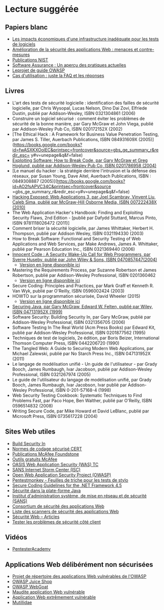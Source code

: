 # Lecture suggérée

## Papiers blanc

- [Les impacts économiques d'une infrastructure inadéquate pour les tests de logiciels](https://www.nist.gov/system/files/documents/director/planning/report02-3.pdf)
- [Amélioration de la sécurité des applications Web : menaces et contre-mesures](https://www.microsoft.com/en-ca/download/details.aspx?id=1330)
- [Publications NIST](https://csrc.nist.gov/publications/sp)
- [Software Assurance : Un aperçu des pratiques actuelles](https://safecode.org/wp-content/uploads/2018/01/SAFECode_BestPractices0208.pdf)
- [Le ​​projet de guide OWASP](https://wiki.owasp.org/index.php/OWASP_Guide_Project)
- [Cas d'utilisation : juste la FAQ et les réponses](https://www.ibm.com/developerworks/rational/library/content/RationalEdge/jan03/UseCaseFAQS_TheRationalEdge_Jan2003.pdf)

## Livres

- L'art des tests de sécurité logicielle : identification des failles de sécurité logicielle, par Chris Wysopal, Lucas Nelson, Dino Dai Zovi, Elfriede Dustin, publié par Addison-Wesley, ISBN 0321304861 (2006)
- Construire un logiciel sécurisé : comment éviter les problèmes de sécurité de la bonne manière, par Gary McGraw et John Viega, publié par Addison-Wesley Pub Co, ISBN 020172152X (2002)
- [The Ethical Hack : A Framework for Business Value Penetration Testing, par James S. Tiller, Auerbach Publications, ISBN 084931609X (2005)](https://books.google.com/books?id=fwASXKXOolEC&printsec=frontcover&source=gbs_ge_summary_r&redir_esc= y#v=unepage&q&f=false)
- [Exploiting Software: How to Break Code, par Gary McGraw et Greg Hoglund, publié par Addison-Wesley Pub Co, ISBN 0201786958 (2004)](http://www.exploitingsoftware.com)
- [Le manuel du hacker : la stratégie derrière l'intrusion et la défense des réseaux, par Susan Young, Dave Aitel, Auerbach Publications, ISBN : 0849308887 (2005)](https://books.google.com/books?id=AO2fsAPVC34C&printsec=frontcover&source =gbs_ge_summary_r&redir_esc=y#v=unepage&q&f=false)
- [Hacking Exposed: Web Applications 3, par Joel Scambray, Vinvent Liu, Caleb Sima, publié par McGraw-Hill Osborne Media, ISBN 007222438X (2010)](http://www.webhackingexposed.com/)
- The Web Application Hacker's Handbook: Finding and Exploiting Security Flaws, 2nd Edition - [publié par Dafydd Stuttard, Marcus Pinto, ISBN 9781118026472 (2011)]
- Comment briser la sécurité logicielle, par James Whittaker, Herbert H. Thompson, publié par Addison Wesley, ISBN 0321194330 (2003)
- How to Break Software: Functional and Security Testing of Web Applications and Web Services, par Make Andrews, James A. Whittaker, publié par Pearson Education Inc., ISBN 0321369440 (2006)
- [Innocent Code : A Security Wake-Up Call for Web Programmers, par Sverre Huseby, publié par John Wiley & Sons, ISBN 0470857447(2004)](http://innocentcode.thathost.com)
    - [Version en ligne disponible ici](https://books.google.com/books?id=RjVjgPQsKogC&printsec=frontcover&source=gbs_ge_summary_r&redir_esc=y#v=onepage&q&f=false)
- Mastering the Requirements Process, par Suzanne Robertson et James Robertson, publié par Addison-Wesley Professional, ISBN 0201360462
    - [Version en ligne disponible ici](https://books.google.com/books?id=SN4WegDHVCcC&printsec=frontcover&source=gbs_ge_summary_r&cad=0#v=onepage&q&f=false)
- Secure Coding: Principles and Practices, par Mark Graff et Kenneth R. Van Wyk, publié par O'Reilly, ISBN 0596002424 (2003)
- HOWTO sur la programmation sécurisée, David Wheeler (2015)
    - [Version en ligne disponible ici](https://dwheeler.com/secure-programs/Secure-Programs-HOWTO/index.html)
- [Securing Java, par Gary McGraw, Edward W. Felten, publié par Wiley, ISBN 047131952X (1999)](http://www.securingjava.com)
- Software Security: Building Security In, par Gary McGraw, publié par Addison-Wesley Professional, ISBN 0321356705 (2006)
- Software Testing In The Real World (Acm Press Books) par Edward Kit, publié par Addison-Wesley Professional, ISBN 0201877562 (1995)
- Techniques de test de logiciels, 2e édition, par Boris Beizer, International Thomson Computer Press, ISBN 0442206720 (1990)
- The Tangled Web: A Guide to Securing Modern Web Applications, par Michael Zalewski, publié par No Starch Press Inc., ISBN 047131952X (2011)
- Le langage de modélisation unifié - Un guide de l'utilisateur - par Grady Booch, James Rumbaugh, Ivar Jacobson, publié par Addison-Wesley Professional, ISBN 0321267974 (2005)
- Le guide de l'utilisateur du langage de modélisation unifié, par Grady Booch, James Rumbaugh, Ivar Jacobson, Ivar publié par Addison-Wesley Professional, ISBN 0-201-57168-4 (1998)
- Web Security Testing Cookbook: Systematic Techniques to Find Problems Fast, par Paco Hope, Ben Walther, publié par O'Reilly, ISBN 0596514832 (2008)
- Writing Secure Code, par Mike Howard et David LeBlanc, publié par Microsoft Press, ISBN 0735617228 (2004)

## Sites Web utiles

- [Build Security In](https://www.us-cert.gov/bsi)
- [Normes de codage sécurisé CERT](https://wiki.sei.cmu.edu/confluence/display/seccode/SEI+CERT+Coding+Standards)
- [Publications McAfee Foundstone](https://www.mcafee.com/enterprise/en-us/search.html?q=Foundstone)
- [Outils gratuits McAfee](https://www.mcafee.com/enterprise/en-us/downloads/free-tools.html)
- [OASIS Web Application Security (WAS) TC](https://www.oasis-open.org/committees/tc_home.php?wg_abbrev=was)
- [SANS Internet Storm Center (ISC)](https://isc.sans.edu/)
- [Open Web Application Security Project (OWASP)](https://owasp.org)
- [Pentestmonkey - Feuilles de triche pour les tests de stylo](http://pentestmonkey.net/cheat-sheet)
- [Secure Coding Guidelines for the .NET Framework 4.5](https://docs.microsoft.com/en-us/dotnet/standard/security/secure-coding-guidelines)
- [Sécurité dans la plate-forme Java](https://docs.oracle.com/javase/6/docs/technotes/guides/security/overview/jsoverview.html)
- [Institut d'administration système, de mise en réseau et de sécurité (SANS)](https://www.sans.org)
- [Consortium de sécurité des applications Web](http://www.webappsec.org/projects/)
- [Liste des scanners de sécurité des applications Web](http://projects.webappsec.org/w/page/13246988/Web%20Application%20Security%20Scanner%20List)
- [Sécurité Web – Articles](https://www.acunetix.com/blog/category/web-security-zone/)
- [Tester les problèmes de sécurité côté client](http://www.domxss.com/domxss/)

## Vidéos

- [PentesterAcademy](https://www.pentesteracademy.com/)

## Applications Web délibérément non sécurisées

- [Projet de répertoire des applications Web vulnérables de l'OWASP](https://owasp.org/www-project-vulnerable-web-applications-directory/)
- [OWASP Juice Shop](https://owasp-juice.shop)
- [OWASP WebGoat](https://owasp.org/www-project-webgoat/)
- [Maudite application Web vulnérable](http://www.dvwa.co.uk/)
- [Application Web extrêmement vulnérable](https://github.com/s4n7h0/xvwa)
- [Mutillidae](https://www.irongeek.com/i.php?page=mutillidae/mutillidae-deliberately-vulnerable-php-owasp-top-10)
